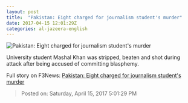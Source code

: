 ```yaml
---
layout: post
title:  "Pakistan: Eight charged for journalism student's murder"
date: 2017-04-15 12:01:29Z
categories: al-jazeera-english
---
```


![Pakistan: Eight charged for journalism student's murder](http://www.aljazeera.com/mritems/Images/2017/4/15/0c65d132f7364a429bcc409230380e48_18.jpg)

University student Mashal Khan was stripped, beaten and shot during attack after being accused of committing blasphemy.


Full story on F3News: [Pakistan: Eight charged for journalism student's murder](http://www.f3nws.com/n/gZZgbB)

> Posted on: Saturday, April 15, 2017 5:01:29 PM
